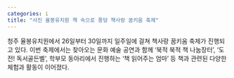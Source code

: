 ```yaml
---
categories: i
title: "사진 율봉유치원 책 속으로 풍덩 책사랑 꿈키움 축제"
---
```

청주 율봉유치원에서 26일부터 30일까지 일주일에 걸쳐 책사랑 꿈키움 축제가 진행되고 있다. 이번 축제에서는 찾아오는 문화 예술 공연과 함께 ‘북적 북적 책 나눔장터’, ‘도전! 독서골든벨’, 학부모 동아리에서 진행하는 ‘책 읽어주는 엄마’ 등 책과 관련된 다양한 체험과 활동이 이어졌다.
